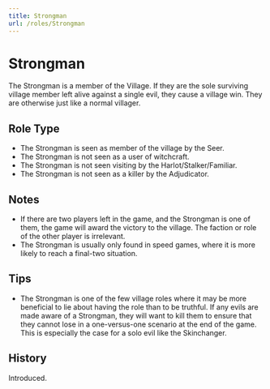 ```yaml
---
title: Strongman
url: /roles/Strongman
---
```


# Strongman

The Strongman is a member of the Village. If they are the sole surviving village member left alive against a single evil, they cause a village win. They are otherwise just like a normal villager.

## Role Type

- The Strongman is seen as member of the village by the Seer.
- The Strongman is not seen as a user of witchcraft.
- The Strongman is not seen visiting by the Harlot/Stalker/Familiar.
- The Strongman is not seen as a killer by the Adjudicator.

## Notes

- If there are two players left in the game, and the Strongman is one of them, the game will award the victory to the village. The faction or role of the other player is irrelevant.
- The Strongman is usually only found in speed games, where it is more likely to reach a final-two situation.

## Tips

- The Strongman is one of the few village roles where it may be more beneficial to lie about having the role than to be truthful. If any evils are made aware of a Strongman, they will want to kill them to ensure that they cannot lose in a one-versus-one scenario at the end of the game. This is especially the case for a solo evil like the Skinchanger.

## History

<Timeline lineColor="white">
  <Event interval="2018-12-08">Introduced.</Event>
</Timeline>
